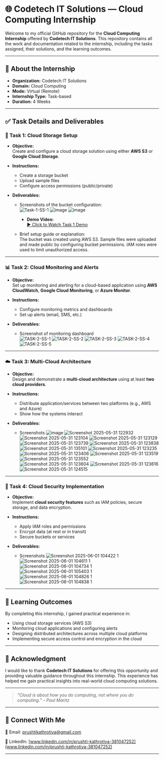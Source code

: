 # 🌐 Codetech IT Solutions — Cloud Computing Internship

Welcome to my official GitHub repository for the **Cloud Computing Internship** offered by **Codetech IT Solutions**. This repository contains all the work and documentation related to the internship, including the tasks assigned, their solutions, and the learning outcomes.

---

## 🏢 About the Internship

- **Organization:** Codetech IT Solutions  
- **Domain:** Cloud Computing  
- **Mode:** Virtual (Remote)  
- **Internship Type:** Task-based  
- **Duration:** 4 Weeks  

---

## ✅ Task Details and Deliverables

### 🚀 Task 1: Cloud Storage Setup

- **Objective:**  
  Create and configure a cloud storage solution using either **AWS S3** or **Google Cloud Storage**.

- **Instructions:**  
  - Create a storage bucket  
  - Upload sample files  
  - Configure access permissions (public/private)

- **Deliverables:**  
  - Screenshots of the bucket configuration:  
    ![Task-1-SS-1](https://github.com/user-attachments/assets/cafab204-adbe-4f41-a948-95f8b4955098)
    ![image](https://github.com/user-attachments/assets/d59100bc-74b2-4adc-aea5-134c7405896d)
    ![image](https://github.com/user-attachments/assets/cd859bcc-f030-47cd-9905-ec2f654a4bf3)
    - **Demo Video:**  
    [▶️ Click to Watch Task 1 Demo](https://drive.google.com/file/d/1pDOM75mKBkiOPx5Z6CCWncxbgnEMc7QM/view?usp=sharing)


  - Brief setup guide or explanation:  
    The bucket was created using AWS S3. Sample files were uploaded and made public by configuring bucket permissions. IAM roles were used to limit unauthorized access.

---

### 📊 Task 2: Cloud Monitoring and Alerts

- **Objective:**  
  Set up monitoring and alerting for a cloud-based application using **AWS CloudWatch**, **Google Cloud Monitoring**, or **Azure Monitor**.

- **Instructions:**  
  - Configure monitoring metrics and dashboards  
  - Set up alerts (email, SMS, etc.)

- **Deliverables:**  
  - Screenshot of monitoring dashboard  
    ![TASK-2-SS-1](https://github.com/user-attachments/assets/488d2851-a334-47cf-80cd-fe1789c1d4ce)
    ![TASK-2-SS-2](https://github.com/user-attachments/assets/d4b79d96-c6e2-4a06-9b4e-a693c2d9656a)
    ![TASK-2-SS-3](https://github.com/user-attachments/assets/cc35efa2-aa0a-45e7-9a49-413f1af65409)
    ![TASK-2-SS-4](https://github.com/user-attachments/assets/d41a435f-cee7-4160-8063-f0f40db262ce)
    ![TASK-2-SS-5](https://github.com/user-attachments/assets/e4993f46-d3a4-4f27-bb18-2735f0099653)


---

### ☁️ Task 3: Multi-Cloud Architecture

- **Objective:**  
  Design and demonstrate a **multi-cloud architecture** using at least **two cloud providers**.

- **Instructions:**  
  - Distribute application/services between two platforms (e.g., AWS and Azure)  
  - Show how the systems interact

- **Deliverables:**  
  - Screenshots
  ![image](https://github.com/user-attachments/assets/563aee22-f48d-4d4c-bbb3-0fd1a8fdd3ee)
  ![Screenshot 2025-05-31 122932](https://github.com/user-attachments/assets/304a8421-e2f6-4f55-84b2-c39dc54ecd09)
  ![Screenshot 2025-05-31 123104](https://github.com/user-attachments/assets/955105e9-f598-4c9d-869c-c8a6093d7f0a)
  ![Screenshot 2025-05-31 123129](https://github.com/user-attachments/assets/31f5b8db-23cf-4578-901e-f65326e54355)
  ![Screenshot 2025-05-31 123739](https://github.com/user-attachments/assets/3f683436-ddde-4461-8e4b-4cca87d5e524)
  ![Screenshot 2025-05-31 123838](https://github.com/user-attachments/assets/58eed8c9-d359-4a39-87df-bf3fe8829444)
  ![Screenshot 2025-05-31 135101](https://github.com/user-attachments/assets/cfeeb341-3c43-4fee-8a26-6dd23d4bf588)
  ![Screenshot 2025-05-31 123235](https://github.com/user-attachments/assets/e8ada075-3dea-4407-b19c-08bcc4d52637)
  ![Screenshot 2025-05-31 123406](https://github.com/user-attachments/assets/729cce06-fba9-4789-8b5b-becc8cc69aa1)
  ![Screenshot 2025-05-31 123519](https://github.com/user-attachments/assets/461c2242-0cac-458e-8d38-2d454188dfd7)
  ![Screenshot 2025-05-31 123552](https://github.com/user-attachments/assets/8a17227e-c15a-4d3f-b933-efcbca8a5597)
  ![Screenshot 2025-05-31 123604](https://github.com/user-attachments/assets/ee110a81-5fee-4a73-890d-f67e5375f77b)
  ![Screenshot 2025-05-31 123616](https://github.com/user-attachments/assets/aaa4c180-2264-43c5-b4f2-6639de7ea7ec)
  ![Screenshot 2025-05-31 124515](https://github.com/user-attachments/assets/289e3de1-f4f1-46c0-a81d-8bed4ec8ad18)


---

### 🔐 Task 4: Cloud Security Implementation  

- **Objective:**  
  Implement **cloud security features** such as IAM policies, secure storage, and data encryption.

- **Instructions:**  
  - Apply IAM roles and permissions  
  - Encrypt data (at rest or in transit)  
  - Secure buckets or services

- **Deliverables:**  
  - Screenshots
  ![Screenshot 2025-06-01 104422 1](https://github.com/user-attachments/assets/c7d6cb4d-38db-4aa3-8473-f918f8d93a83)
  ![Screenshot 2025-06-01 104611 1](https://github.com/user-attachments/assets/ae9cc41d-1be4-4940-a434-6014a5e7004a)
  ![Screenshot 2025-06-01 104734 1](https://github.com/user-attachments/assets/6bdc91d9-3883-4b44-9dfb-179075666f40)
  ![Screenshot 2025-06-01 105403 1](https://github.com/user-attachments/assets/a5829a1b-ee8c-43f9-a484-ebb0b91db9d0)
  ![Screenshot 2025-06-01 104826 1](https://github.com/user-attachments/assets/b40eabbf-6237-4c93-a5b9-9949b07c9680)
  ![Screenshot 2025-06-01 104838 1](https://github.com/user-attachments/assets/b2c89650-811f-4a77-93bc-2995fb5979f4)


---

## 🧠 Learning Outcomes

By completing this internship, I gained practical experience in:

- Using cloud storage services (AWS S3)  
- Monitoring cloud applications and configuring alerts  
- Designing distributed architectures across multiple cloud platforms  
- Implementing secure access control and encryption in the cloud

---

## 🙏 Acknowledgment

I would like to thank **Codetech IT Solutions** for offering this opportunity and providing valuable guidance throughout this internship. This experience has helped me gain practical insights into real-world cloud computing solutions.

---

> *“Cloud is about how you do computing, not where you do computing.” – Paul Maritz*

---

## 🔗 Connect With Me

📧 Email: prushtikathrotiya@gmail.com 

💼 LinkedIn: [www.linkedin.com/in/prushti-kathrotiya-381047252](www.linkedin.com/in/prushti-kathrotiya-381047252)  

---
